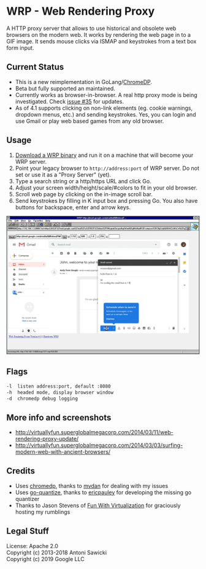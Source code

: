 # WRP - Web Rendering Proxy

A HTTP proxy server that allows to use historical and obsolete web browsers on the modern web. It works by rendering the web page in to a GIF image. It sends mouse clicks via ISMAP and keystrokes from a text box form input.

## Current Status

* This is a new reimplementation in GoLang/[ChromeDP](https://github.com/chromedp/chromedp).
* Beta but fully supported an maintained.
* Currently works as browser-in-browser. A real http proxy mode is being investigated. Check [issue #35](https://github.com/tenox7/wrp/issues/35) for updates.
* As of 4.1 supports clicking on non-link elements (eg. cookie warnings, dropdown menus, etc.) and sending keystrokes. Yes, you can login and use Gmail or play web based games from any old browser.

## Usage	

1. [Download a WRP binary](https://github.com/tenox7/wrp/releases/) and run it on a machine that will become your WRP server.
2. Point your legacy browser to `http://address:port` of WRP server. Do not set or use it as a "Proxy Server" (yet).
3. Type a search string or a http/https URL and click Go.	
4. Adjust your screen width/height/scale/#colors to fit in your old browser.	
5. Scroll web page by clicking on the in-image scroll bar.
6. Send keystrokes by filling in K input box and pressing Go. You also have buttons for backspace, enter and arrow keys.

![Internet Explorer 1.5 doing Gmail](wrp.png)

## Flags
```
-l  listen address:port, default :8080
-h  headed mode, display browser window
-d  chromedp debug logging
```

## More info and screenshots
* http://virtuallyfun.superglobalmegacorp.com/2014/03/11/web-rendering-proxy-update/
* http://virtuallyfun.superglobalmegacorp.com/2014/03/03/surfing-modern-web-with-ancient-browsers/

## Credits 
* Uses [chromedp](https://github.com/chromedp), thanks to [mvdan](https://github.com/mvdan) for dealing with my issues
* Uses [go-quantize](https://github.com/ericpauley/go-quantize), thanks to [ericpauley](https://github.com/ericpauley) for developing the missing go quantizer
* Thanks to Jason Stevens of [Fun With Virtualization](https://virtuallyfun.com/) for graciously hosting my rumblings

## Legal Stuff
License: Apache 2.0  
Copyright (c) 2013-2018 Antoni Sawicki  
Copyright (c) 2019 Google LLC
